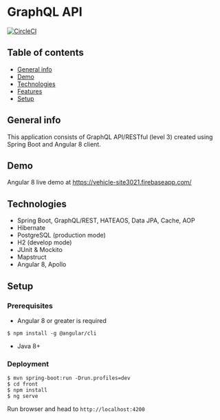 # GraphQL API 
[![CircleCI](https://circleci.com/gh/grzegorz103/graphql.svg?style=svg)](https://circleci.com/gh/grzegorz103/graphql)

## Table of contents
* [General info](#general-info)
* [Demo](#demo)
* [Technologies](#technologies)
* [Features](#features)
* [Setup](#setup)

## General info

This application consists of GraphQL API/RESTful (level 3) created using Spring Boot and Angular 8 client.

## Demo

Angular 8 live demo at https://vehicle-site3021.firebaseapp.com/

## Technologies

- Spring Boot, GraphQL/REST, HATEAOS, Data JPA, Cache, AOP
- Hibernate
- PostgreSQL (production mode)
- H2 (develop mode)
- JUnit & Mockito
- Mapstruct
- Angular 8, Apollo

## Setup
### Prerequisites

- Angular 8 or greater is required
```$xslt
$ npm install -g @angular/cli
``` 
- Java 8+

### Deployment

```
$ mvn spring-boot:run -Drun.profiles=dev
$ cd front
$ npm install
$ ng serve
```
Run browser and head to ```http://localhost:4200```
